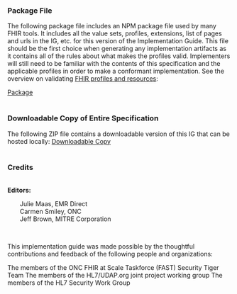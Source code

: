 ### Package File

The following package file includes an NPM package file used by many FHIR tools. It includes all the value sets, profiles, extensions, list of pages and urls in the IG, etc. for this version of the Implementation Guide. This file should be the first choice when generating any implementation artifacts as it contains all of the rules about what makes the profiles valid. Implementers will still need to be familiar with the contents of this specification and the applicable profiles in order to make a conformant implementation. See the overview on validating [FHIR profiles and resources](http://hl7.org/fhir/R4/validation.html):

[Package](package.tgz)
  &emsp;&emsp;  
  &emsp;&emsp;  
### Downloadable Copy of Entire Specification

The following ZIP file contains a downloadable version of this IG that can be hosted locally:
[Downloadable Copy](full-ig.zip)
  &emsp;&emsp;  
  &emsp;&emsp;  
### Credits
&emsp;&emsp;  
**Editors:**   
  
&emsp;&emsp;Julie Maas, EMR Direct  
&emsp;&emsp;Carmen Smiley, ONC  
&emsp;&emsp;Jeff Brown, MITRE Corporation  

​                 

This implementation guide was made possible by the thoughtful contributions and feedback of the following people and organizations:

The members of the ONC FHIR at Scale Taskforce (FAST) Security Tiger Team
The members of the HL7/UDAP.org joint project working group
The members of the HL7 Security Work Group
